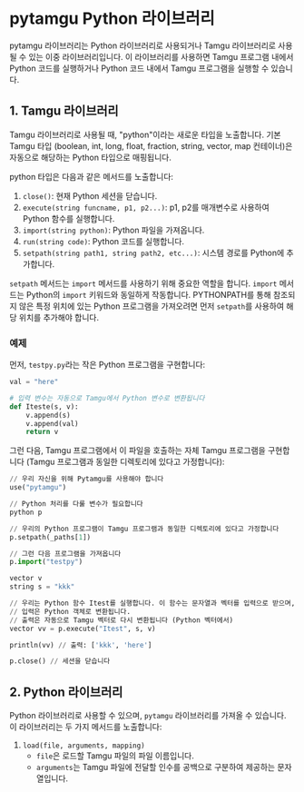 # pytamgu Python 라이브러리

pytamgu 라이브러리는 Python 라이브러리로 사용되거나 Tamgu 라이브러리로 사용될 수 있는 이중 라이브러리입니다. 이 라이브러리를 사용하면 Tamgu 프로그램 내에서 Python 코드를 실행하거나 Python 코드 내에서 Tamgu 프로그램을 실행할 수 있습니다.

## 1. Tamgu 라이브러리

Tamgu 라이브러리로 사용될 때, "python"이라는 새로운 타입을 노출합니다. 기본 Tamgu 타입 (boolean, int, long, float, fraction, string, vector, map 컨테이너)은 자동으로 해당하는 Python 타입으로 매핑됩니다.

python 타입은 다음과 같은 메서드를 노출합니다:

1. `close()`: 현재 Python 세션을 닫습니다.
2. `execute(string funcname, p1, p2...)`: p1, p2를 매개변수로 사용하여 Python 함수를 실행합니다.
3. `import(string python)`: Python 파일을 가져옵니다.
4. `run(string code)`: Python 코드를 실행합니다.
5. `setpath(string path1, string path2, etc...)`: 시스템 경로를 Python에 추가합니다.

`setpath` 메서드는 `import` 메서드를 사용하기 위해 중요한 역할을 합니다. `import` 메서드는 Python의 `import` 키워드와 동일하게 작동합니다. PYTHONPATH를 통해 참조되지 않은 특정 위치에 있는 Python 프로그램을 가져오려면 먼저 `setpath`를 사용하여 해당 위치를 추가해야 합니다.

### 예제

먼저, `testpy.py`라는 작은 Python 프로그램을 구현합니다:

```python
val = "here"

# 입력 변수는 자동으로 Tamgu에서 Python 변수로 변환됩니다
def Iteste(s, v):
    v.append(s)
    v.append(val)
    return v
```

그런 다음, Tamgu 프로그램에서 이 파일을 호출하는 자체 Tamgu 프로그램을 구현합니다 (Tamgu 프로그램과 동일한 디렉토리에 있다고 가정합니다):

```python
// 우리 자신을 위해 Pytamgu를 사용해야 합니다
use("pytamgu")

// Python 처리를 다룰 변수가 필요합니다
python p

// 우리의 Python 프로그램이 Tamgu 프로그램과 동일한 디렉토리에 있다고 가정합니다
p.setpath(_paths[1])

// 그런 다음 프로그램을 가져옵니다
p.import("testpy")

vector v
string s = "kkk"

// 우리는 Python 함수 Itest를 실행합니다. 이 함수는 문자열과 벡터를 입력으로 받으며,
// 입력은 Python 객체로 변환됩니다.
// 출력은 자동으로 Tamgu 벡터로 다시 변환됩니다 (Python 벡터에서)
vector vv = p.execute("Itest", s, v)

println(vv) // 출력: ['kkk', 'here']

p.close() // 세션을 닫습니다
```

## 2. Python 라이브러리

Python 라이브러리로 사용할 수 있으며, `pytamgu` 라이브러리를 가져올 수 있습니다. 이 라이브러리는 두 가지 메서드를 노출합니다:

1. `load(file, arguments, mapping)`
   - `file`은 로드할 Tamgu 파일의 파일 이름입니다.
   - `arguments`는 Tamgu 파일에 전달할 인수를 공백으로 구분하여 제공하는 문자열입니다.